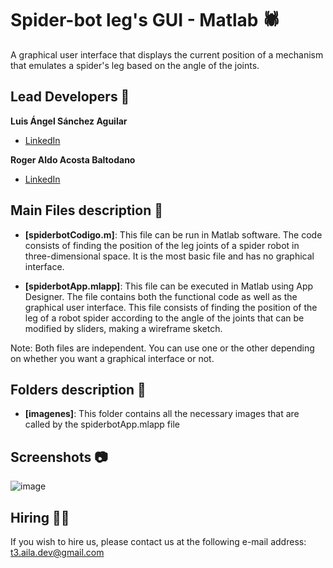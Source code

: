 # Spider-bot leg's GUI - Matlab 🕷
A graphical user interface that displays the current position of a mechanism that emulates a spider's leg based on the angle of the joints. 

## Lead Developers 👤
**Luis Ángel Sánchez Aguilar**

* [LinkedIn](https://www.linkedin.com/in/sanchezluismachinelearning/)

**Roger Aldo Acosta Baltodano**

* [LinkedIn](https://www.linkedin.com/in/roger-aldo-acosta-baltodano/)

## Main Files description 📘

* **[spiderbotCodigo.m]**: This file can be run in Matlab software. The code consists of finding the position of the leg joints of a spider robot in three-dimensional space. It is the most basic file and has no graphical interface.  

* **[spiderbotApp.mlapp]**: This file can be executed in Matlab using App Designer. The file contains both the functional code as well as the graphical user interface. This file consists of finding the position of the leg of a robot spider according to the angle of the joints that can be modified by sliders, making a wireframe sketch.

Note: Both files are independent. You can use one or the other depending on whether you want a graphical interface or not.


## Folders description 📁

* **[imagenes]**: This folder contains all the necessary images that are called by the spiderbotApp.mlapp file

## Screenshots 📷
![image](https://user-images.githubusercontent.com/118120048/203214672-a6859195-2ccc-4391-84f3-8e714cd654be.png)


## Hiring 🤝🏿
If you wish to hire us, please contact us at the following e-mail address: t3.aila.dev@gmail.com
